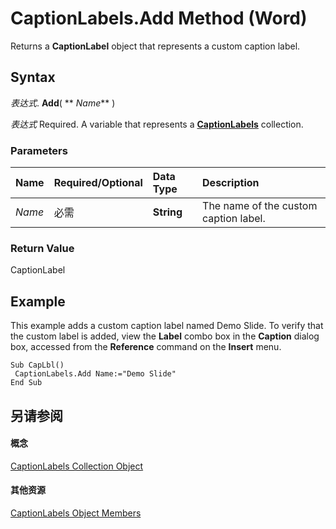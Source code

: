 
# CaptionLabels.Add Method (Word)

Returns a  **CaptionLabel** object that represents a custom caption label.


## Syntax

 _表达式_. **Add**( ** _Name_** )

 _表达式_ Required. A variable that represents a **[CaptionLabels](7d18c0d6-6d58-9841-4665-ab13e2e2ad9f.md)** collection.


### Parameters



|**Name**|**Required/Optional**|**Data Type**|**Description**|
|:-----|:-----|:-----|:-----|
| _Name_|必需|**String**|The name of the custom caption label.|

### Return Value

CaptionLabel


## Example

This example adds a custom caption label named Demo Slide. To verify that the custom label is added, view the  **Label** combo box in the **Caption** dialog box, accessed from the **Reference** command on the **Insert** menu.


```
Sub CapLbl() 
 CaptionLabels.Add Name:="Demo Slide" 
End Sub
```


## 另请参阅


#### 概念


[CaptionLabels Collection Object](7d18c0d6-6d58-9841-4665-ab13e2e2ad9f.md)
#### 其他资源


[CaptionLabels Object Members](http://msdn.microsoft.com/library/0a8ca04e-29de-f57f-cf00-b6e169ed55fd%28Office.15%29.aspx)